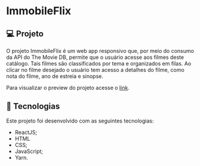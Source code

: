 # ImmobileFlix

## 💻 Projeto

O projeto ImmobileFlix é um web app responsivo que, por meio do consumo da API do The Movie DB,
permite que o usuário acesse aos filmes deste catálogo. Tais filmes são classificados por tema
e organizados em filas. Ao clicar no filme desejado o usuário tem acesso a detalhes do filme,
como nota do filme, ano de estreia e sinopse.

Para visualizar o preview do projeto acesse o [link](https://immoble-flix.herokuapp.com/).

## 🚀 Tecnologias

Este projeto foi desenvolvido com as seguintes tecnologias:
- ReactJS;
- HTML
- CSS;
- JavaScript;
- Yarn.
